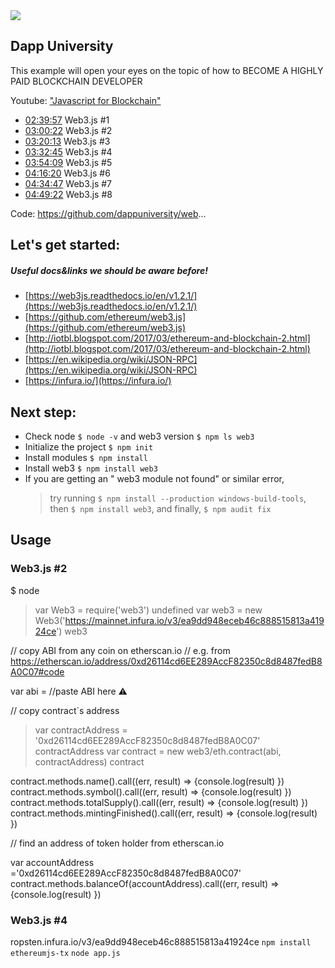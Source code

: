 
<img src="https://monosnap.com/image/UZPsR5l6SbSO78BJUb8CLs0zZsU4Zl"/>

Dapp University
---------------
This example will open your eyes on the topic 
of how to BECOME A HIGHLY PAID BLOCKCHAIN DEVELOPER

Youtube: ["Javascript for Blockchain"](https://www.youtube.com/watch?v=itUrxH-rksc&feature=youtu.be)
* [02:39:57](https://www.youtube.com/watch?v=itUrxH-rksc&t=9597s) Web3.js #1
* [03:00:22](https://www.youtube.com/watch?v=itUrxH-rksc&t=10822s) Web3.js #2
* [03:20:13](https://www.youtube.com/watch?v=itUrxH-rksc&t=12013s) Web3.js #3
* [03:32:45](https://www.youtube.com/watch?v=itUrxH-rksc&t=12765s) Web3.js #4
* [03:54:09](https://www.youtube.com/watch?v=itUrxH-rksc&t=14049s) Web3.js #5
* [04:16:20](https://www.youtube.com/watch?v=itUrxH-rksc&t=15380s) Web3.js #6
* [04:34:47](https://www.youtube.com/watch?v=itUrxH-rksc&t=16487s) Web3.js #7
* [04:49:22](https://www.youtube.com/watch?v=itUrxH-rksc&t=17362s) Web3.js #8

Code: https://github.com/dappuniversity/web...


## Let's get started: 
##### Useful docs&links we should be aware before! 
- [https://web3js.readthedocs.io/en/v1.2.1/](https://web3js.readthedocs.io/en/v1.2.1/)
- [https://github.com/ethereum/web3.js](https://github.com/ethereum/web3.js)
- [http://iotbl.blogspot.com/2017/03/ethereum-and-blockchain-2.html](http://iotbl.blogspot.com/2017/03/ethereum-and-blockchain-2.html)
- [https://en.wikipedia.org/wiki/JSON-RPC](https://en.wikipedia.org/wiki/JSON-RPC)
- [https://infura.io/](https://infura.io/)

## Next step:
-  Check node `$ node -v` and web3 version `$ npm ls web3`
-  Initialize the project `$ npm init` 
-  Install modules `$ npm install`
-  Install web3 `$ npm install web3`
-  If you are getting an " web3 module not found" or similar error, 
   > try running `$ npm install --production windows-build-tools`, 
   > then `$ npm install web3`, and finally, `$ npm audit fix`
                                                                         

## Usage
### Web3.js #2
   $ node
   > var Web3 = require('web3')
   undefined
   var web3 = new Web3('https://mainnet.infura.io/v3/ea9dd948eceb46c888515813a41924ce')
   web3
   
   // copy ABI from any coin on etherscan.io
   // e.g. from https://etherscan.io/address/0xd26114cd6EE289AccF82350c8d8487fedB8A0C07#code
   
   var abi =  //paste ABI here ⚠️
 
   // copy contract`s address
   
   > var contractAddress = '0xd26114cd6EE289AccF82350c8d8487fedB8A0C07'
   > contractAddress
   var contract = new web3/eth.contract(abi, contractAddress)
   > contract
   
   contract.methods.name().call((err, result) => {console.log(result) })
   contract.methods.symbol().call((err, result) => {console.log(result) })
   contract.methods.totalSupply().call((err, result) => {console.log(result) })
   contract.methods.mintingFinished().call((err, result) => {console.log(result) })
   
   // find an address of token holder from etherscan.io
   
   var accountAddress ='0xd26114cd6EE289AccF82350c8d8487fedB8A0C07'
   contract.methods.balanceOf(accountAddress).call((err, result) => {console.log(result) })

### Web3.js #4  
   ropsten.infura.io/v3/ea9dd948eceb46c888515813a41924ce
   `npm install ethereumjs-tx`
   `node app.js`
   
   


